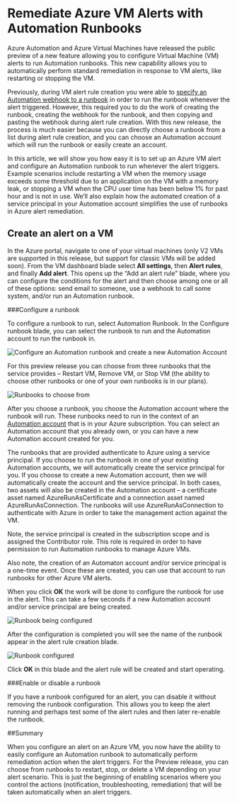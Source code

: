 <properties
    pageTitle=" Remediate Azure VM Alerts with Automation Runbooks | Microsoft Azure"
    description="This article describes the integration of Azure Virtual Machine alerts with Azure Automation runbooks."
    services="automation"
    documentationCenter=""
    authors="csand;magoedte"
    manager="stevenka"
    editor="tysonn" />    
<tags
    ms.service="automation"
    ms.devlang="na"
    ms.topic="article"
    ms.tgt_pltfrm="na"
    ms.workload="infrastructure-services"
    ms.date="03/31/2016"
    ms.author="csand;magoedte" />

# Remediate Azure VM Alerts with Automation Runbooks

Azure Automation and Azure Virtual Machines have released the public preview of a new feature allowing you to configure Virtual Machine (VM) alerts to run Automation runbooks. This new capability allows you to automatically perform standard remediation in response to VM alerts, like restarting or stopping the VM.

Previously, during VM alert rule creation you were able to [specify an Automation webhook to a runbook](https://azure.microsoft.com/en-us/blog/using-azure-automation-to-take-actions-on-azure-alerts/) in order to run the runbook whenever the alert triggered. However, this required you to do the work of creating the runbook, creating the webhook for the runbook, and then copying and pasting the webhook during alert rule creation. With this new release, the process is much easier because you can directly choose a runbook from a list during alert rule creation, and you can choose an Automation account which will run the runbook or easily create an account.

In this article, we will show you how easy it is to set up an Azure VM alert and configure an Automation runbook to run whenever the alert triggers. Example scenarios include restarting a VM when the memory usage exceeds some threshold due to an application on the VM with a memory leak, or stopping a VM when the CPU user time has been below 1% for past hour and is not in use. We’ll also explain how the automated creation of a service principal in your Automation account simplifies the use of runbooks in Azure alert remediation.

## Create an alert on a VM

In the Azure portal, navigate to one of your virtual machines (only V2 VMs are supported in this release, but support for classic VMs will be added soon). From the VM dashboard blade select **All settings**, then **Alert rules**, and finally **Add alert**. This opens up the “Add an alert rule” blade, where  you can configure the conditions for the alert and then choose among one or all of these options: send email to someone, use a webhook to call some system, and/or run an Automation runbook.

###Configure a runbook

To configure a runbook to run, select Automation Runbook. In the Configure runbook blade, you can select the runbook to run and the Automation account to run the runbook in.

![Configure an Automation runbook and create a new Automation Account](media/automation-azure-vm-alert-integration/ConfigureRunbookNewAccount.png)

For this preview release you can choose from three runbooks that the service provides – Restart VM, Remove VM, or Stop VM (the ability to choose other runbooks or one of your own runbooks is in our plans).

![Runbooks to choose from](media/automation-azure-vm-alert-integration/RunbooksToChoose.png)

After you choose a runbook, you choose the Automation account where the runbook will run. These runbooks need to run in the context of an [Automation account](https://azure.microsoft.com/en-us/documentation/services/automation/) that is in your Azure subscription. You can select an Automation account that you already own, or you can have a new Automation account created for you.

The runbooks that are provided authenticate to Azure using a service principal. If you choose to run the runbook in one of your existing Automation accounts, we will automatically create the service principal for you. If you choose to create a new Automation account, then we will automatically create the account and the service principal. In both cases, two assets will also be created in the Automation account – a certificate asset named AzureRunAsCertificate and a connection asset named AzureRunAsConnection. The runbooks will use AzureRunAsConnection to authenticate with Azure in order to take the management action against the VM.

Note, the service principal is created in the subscription scope and is assigned the Contributor role. This role is required in order to have permission to run Automation runbooks to manage Azure VMs.

Also note, the creation of an Automaton account and/or service principal is a one-time event. Once these are created, you can use that account to run runbooks for other Azure VM alerts.

When you click **OK** the work will be done to configure the runbook for use in the alert. This can take a few seconds if a new Automation account and/or service principal are being created.

![Runbook being configured](media/automation-azure-vm-alert-integration/RunbookBeingConfigured.png)

After the configuration is completed you will see the name of the runbook appear in the alert rule creation blade.

![Runbook configured](media/automation-azure-vm-alert-integration/RunbookConfigured.png)

Click **OK** in this blade and the alert rule will be created and start operating.

###Enable or disable a runbook

If you have a runbook configured for an alert, you can disable it without removing the runbook configuration. This allows you to keep the alert running and perhaps test some of the alert rules and then later re-enable the runbook.

##Summary

When you configure an alert on an Azure VM, you now have the ability to easily configure an Automation runbook to automatically perform remediation action when the alert triggers. For the Preview release, you can choose from runbooks to restart, stop, or delete a VM depending on your alert scenario. This is just the beginning of enabling scenarios where you control the actions (notification, troubleshooting, remediation) that will be taken automatically when an alert triggers.
